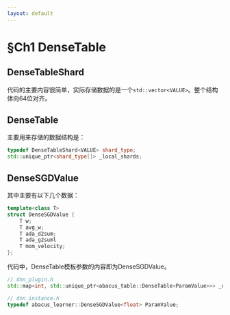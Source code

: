 ```yaml
---
layout: default
---
```


# §Ch1 DenseTable

## DenseTableShard
代码的主要内容很简单，实际存储数据的是一个`std::vector<VALUE>`。整个结构体向64位对齐。

## DenseTable
主要用来存储的数据结构是：
```cpp
typedef DenseTableShard<VALUE> shard_type;
std::unique_ptr<shard_type[]> _local_shards;
```

## DenseSGDValue
其中主要有以下几个数据：
```cpp
template<class T>
struct DenseSGDValue {
	T w;
	T avg_w;
	T ada_d2sum;
	T ada_g2suml
	T mom_velocity;
};

```
代码中，DenseTable模板参数的内容即为DenseSGDValue。
```cpp
// dnn_plugin.h
std::map<int, std::unique_ptr<abacus_table::DenseTable<ParamValue>>> _dense_tables;

// dnn_instance.h
typedef abacus_learner::DenseSGDValue<float> ParamValue;
```
